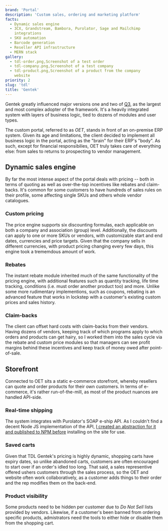 ```yaml
---
brand: 'Portal'
description: 'Custom sales, ordering and marketing platform'
facts:
  - Dynamic sales engine
  - 3CX, Grandstream, Bambora, Purolator, Sage and Mailchimp
    integrations
  - SKU automation
  - Barcode generation
  - Reseller API infrastructure
  - MERN stack
gallery:
  - tdl-order.png,Screenshot of a test order
  - tdl-company.png,Screenshot of a test company
  - tdl-product.png,Screenshot of a product from the company
    website
priority: 2
slug: 'tdl'
title: 'Gentek'
---
```


Gentek greatly influenced major versions one and two of
[Q3](/q3), as the largest and most complex adopter of the
framework. It's a heavily integrated system with layers of
business logic, tied to dozens of modules and user types.

The custom portal, referred to as _OET_, stands in front of
an on-premise ERP system. Given its age and limitations, the
client decided to implement all business logic in the
portal, acting as the "brain" for their ERP's "body". As
such, except for financial responsibilies, OET truly takes
care of everything else: from sales to returns to
prospecting to vendor management.

## Dynamic sales engine

By far the most intense aspect of the portal deals with
pricing -- both in terms of quoting as well as over-the-top
incentives like rebates and claim-backs. It's common for
some customers to have hundreds of sales rules on their
profile, some affecting single SKUs and others whole vendor
catalogues.

### Custom pricing

The price engine supports six discounting formulas, each
applicable on both a company and association (group) level.
Additionally, the discounts can apply to one or more SKUs or
vendors, with customizable start and end dates, currencies
and price targets. Given that the company sells in different
currencies, with product pricing changing every few days,
this engine took a trememdous amount of work.

### Rebates

The instant rebate module inherited much of the same
functionality of the pricing engine, with additional
features such as quantity tracking, life time tracking,
conditions (i.e. must order another product too) and more.
Unlike some more rudimentary implementions, such as coupons,
rebating is an advanced feature that works in lockstep with
a customer's existing custom prices and sales history.

### Claim-backs

The client can offset hard costs with claim-backs from their
vendors. Having dozens of vendors, keeping track of which
programs apply to which orders and products can get hairy,
so I worked them into the sales cycle via the rebate and
custom price modules so that managers can see profit margins
behind these incentives and keep track of money owed after
point-of-sale.

## Storefront

Connected to OET sits a static e-commerce storefront,
whereby resellers can quote and order products for their own
customers. In terms of e-commerce, it's rather
run-of-the-mill, as most of the product nuances are handled
API-side.

### Real-time shipping

The system integrates with Purolator's SOAP e-ship API. As I
couldn't find a decent Node JS implementation of the API,
[I created an abstraction for it and published to NPM before](https://github.com/MikeIbberson/purolator)
installing on the site for use.

### Saved carts

Given that TDL Gentek's pricing is highly dynamic, shopping
carts have expiry dates, so unlike abandoned carts,
customers are often encouraged to start over if an order's
idled too long. That said, a sales representive offered
ushers customers through the sales process, so the OET and
website often work collaboratively, as a customer adds
things to their order and the rep modifies them on the
back-end.

### Product visibility

Some products need to be hidden per customer due to _Do Not
Sell_ lists provided by vendors. Likewise, if a customer's
been banned from ordering specific products, admistrators
need the tools to either hide or disable them from the
shopping cart.
